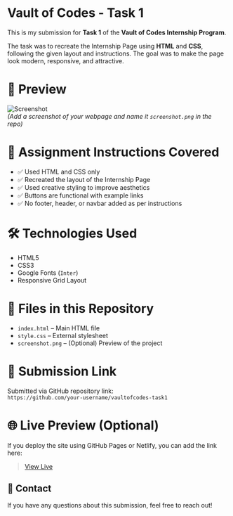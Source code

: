 # Vault of Codes - Task 1

This is my submission for **Task 1** of the **Vault of Codes Internship Program**.

The task was to recreate the Internship Page using **HTML** and **CSS**, following the given layout and instructions. The goal was to make the page look modern, responsive, and attractive.


# 🚀 Preview

![Screenshot](screenshot.png)  
*(Add a screenshot of your webpage and name it `screenshot.png` in the repo)*


# 📌 Assignment Instructions Covered

- ✅ Used HTML and CSS only
- ✅ Recreated the layout of the Internship Page
- ✅ Used creative styling to improve aesthetics
- ✅ Buttons are functional with example links
- ✅ No footer, header, or navbar added as per instructions


# 🛠️ Technologies Used

- HTML5
- CSS3
- Google Fonts (`Inter`)
- Responsive Grid Layout


# 📂 Files in this Repository

- `index.html` – Main HTML file
- `style.css` – External stylesheet
- `screenshot.png` – (Optional) Preview of the project


# 🔗 Submission Link

Submitted via GitHub repository link:  
`https://github.com/your-username/vaultofcodes-task1`


# 🌐 Live Preview (Optional)

If you deploy the site using GitHub Pages or Netlify, you can add the link here:
> [View Live](https://your-username.github.io/vaultofcodes-task1/)


## 📧 Contact

If you have any questions about this submission, feel free to reach out!

